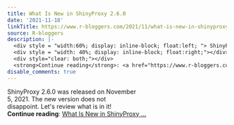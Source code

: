 ```yaml
---
title: What Is New in ShinyProxy 2.6.0
date: '2021-11-18'
linkTitle: https://www.r-bloggers.com/2021/11/what-is-new-in-shinyproxy-2-6-0/
source: R-bloggers
description: |-
  <div style = "width:60%; display: inline-block; float:left; "> ShinyProxy 2.6.0 was released on November 5, 2021. The new version does not disappoint. Let's review what is in it!</div>
  <div style = "width: 40%; display: inline-block; float:right;"></div>
  <div style="clear: both;"></div>
  <strong>Continue reading</strong>: <a href="https://www.r-bloggers.com/2021/11/what-is-new-in-shinyproxy-2-6-0/">What Is New in ShinyProxy ...
disable_comments: true
---
```

<div style = "width:60%; display: inline-block; float:left; "> ShinyProxy 2.6.0 was released on November 5, 2021. The new version does not disappoint. Let's review what is in it!</div>
<div style = "width: 40%; display: inline-block; float:right;"></div>
<div style="clear: both;"></div>
<strong>Continue reading</strong>: <a href="https://www.r-bloggers.com/2021/11/what-is-new-in-shinyproxy-2-6-0/">What Is New in ShinyProxy ...